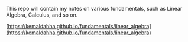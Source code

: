 This repo will contain my notes on various fundamentals, such as Linear Algebra, Calculus, and so on.

[https://kemaldahha.github.io/fundamentals/linear_algebra](https://kemaldahha.github.io/fundamentals/linear_algebra)
